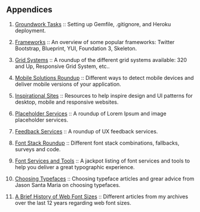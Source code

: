 Appendices
----------

1.  [Groundwork Tasks][Appendix 1]
    :: Setting up Gemfile, .gitignore, and Heroku deployment.

2.  [Frameworks][Appendix 2]
    :: An overview of some popular frameworks: Twitter Bootstrap, Blueprint, YUI, Foundation 3, Skeleton.

3.  [Grid Systems][Appendix 3]
    :: A roundup of the different grid systems available: 320 and Up, Responsive Grid System, etc..

4.  [Mobile Solutions Roundup][Appendix 4]
    :: Different ways to detect mobile devices and deliver mobile versions of your application.

5.  [Inspirational Sites][Appendix 5]
    :: Resources to help inspire design and UI patterns for desktop, mobile and responsive websites.

6.  [Placeholder Services][Appendix 6]
    :: A roundup of Lorem Ipsum and image placeholder services.

7.  [Feedback Services][Appendix 7]
    :: A roundup of UX feedback services.

8.  [Font Stack Roundup][Appendix 8]
    :: Different font stack combinations, fallbacks, surveys and code.

9.  [Font Services and Tools][Appendix 9]
    :: A jackpot listing of font services and tools to help you deliver a great typographic experience.

10.  [Choosing Typefaces][Appendix 10]
    :: Choosing typeface articles and grear advice from Jason Santa Maria on choosing typefaces.

11. [A Brief History of Web Font Sizes][Appendix 11]
    :: Different articles from my archives over the last 12 years regarding web font sizes.

[Appendix 1]:           https://github.com/maxxiimo/the-front-end-manifesto/blob/master/appendix-1.md#appendix-1
[Appendix 2]:           https://github.com/maxxiimo/the-front-end-manifesto/blob/master/appendix-2.md#appendix-2
[Appendix 3]:           https://github.com/maxxiimo/the-front-end-manifesto/blob/master/appendix-3.md#appendix-3
[Appendix 4]:           https://github.com/maxxiimo/the-front-end-manifesto/blob/master/appendix-4.md#appendix-4
[Appendix 5]:           https://github.com/maxxiimo/the-front-end-manifesto/blob/master/appendix-5.md#appendix-5
[Appendix 6]:           https://github.com/maxxiimo/the-front-end-manifesto/blob/master/appendix-6.md#appendix-6
[Appendix 7]:           https://github.com/maxxiimo/the-front-end-manifesto/blob/master/appendix-7.md#appendix-7
[Appendix 8]:           https://github.com/maxxiimo/the-front-end-manifesto/blob/master/appendix-8.md#appendix-8
[Appendix 9]:           https://github.com/maxxiimo/the-front-end-manifesto/blob/master/appendix-9.md#appendix-9
[Appendix 10]:          https://github.com/maxxiimo/the-front-end-manifesto/blob/master/appendix-10.md#appendix-10
[Appendix 11]:          https://github.com/maxxiimo/the-front-end-manifesto/blob/master/appendix-11.md#appendix-11
